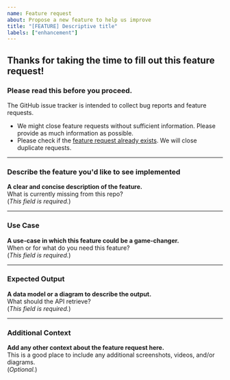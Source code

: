 ```yaml
---
name: Feature request
about: Propose a new feature to help us improve
title: "[FEATURE] Descriptive title"
labels: ["enhancement"]
---
```


## Thanks for taking the time to fill out this feature request!

### Please read this before you proceed.
The GitHub issue tracker is intended to collect bug reports and feature requests.

- We might close feature requests without sufficient information. Please provide as much information as possible.
- Please check if the [feature request already exists](https://github.com/Spark-Data-Team/nanga-ad-library/labels/enhancement). We will close duplicate requests.

---

### Describe the feature you'd like to see implemented
**A clear and concise description of the feature.**  
What is currently missing from this repo?  
(*This field is required.*)

---

### Use Case
**A use-case in which this feature could be a game-changer.**  
When or for what do you need this feature?  
(*This field is required.*)

---

### Expected Output
**A data model or a diagram to describe the output.**  
What should the API retrieve?  
(*This field is required.*)

---

### Additional Context
**Add any other context about the feature request here.**  
This is a good place to include any additional screenshots, videos, and/or diagrams.  
(*Optional.*)
